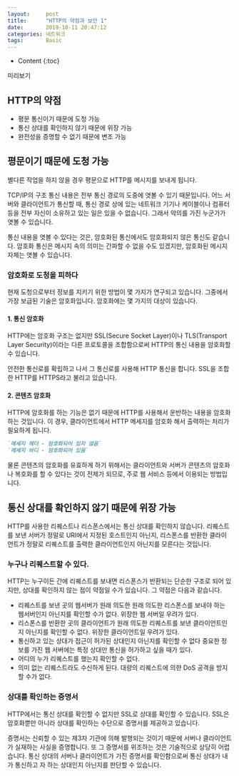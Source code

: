 ```yaml
---
layout:     post
title:      "HTTP의 약점과 보안 1"
date:       2019-10-11 20:47:12
categories: 네트워크
tags:       Basic
---
```


* Content
{:toc}

미리보기



## HTTP의 약점

- 평문 통신이기 때문에 도청 가능
- 통신 상대를 확인하지 않기 때문에 위장 가능
- 완전성을 증명할 수 없기 때문에 변조 가능

## 평문이기 때문에 도청 가능

별다른 작업을 하지 않을 경우 평문으로 HTTP를 메시지를 보내게 됩니다.

TCP/IP의 구조 통신 내용은 전부 통신 경로의 도중에 엿볼 수 있기 때문입니다. 어느 서버와 클라이언트가 통신할 때, 통신 경로 상에 있는 네트워크 기기나 케이블이나 컴퓨터 등을 전부 자신이 소유하고 있는 일은 있을 수 없습니다. 그래서 악의를 가진 누군가가 엿볼 수 있습니다.

통신 내용을 엿볼 수 있다는 것은, 암호화된 통신에서도 암호화되지 않은 통신도 같습니다. 암호화 통신은 메시지 속의 의미는 간파할 수 없을 수도 있겠지만, 암호화된 메시지 자체는 엿볼 수 있습니다.

### 암호화로 도청을 피하다

현재 도청으로부터 정보를 지키기 위한 방법이 몇 가지가 연구되고 있습니다. 그중에서 가장 보급된 기술은 암호화입니다. 암호화에는 몇 가지의 대상이 있습니다.

#### 1. 통신 암호화

HTTP에는 암호화 구조는 없지만 SSL(Secure Socket Layer)이나 TLS(Transport Layer Security)이라는 다른 프로토콜을 조합함으로써 HTTP의 통신 내용을 암호화할 수 있습니다.

안전한 통신로를 확립하고 나서 그 통신로를 사용해 HTTP 통신을 합니다. SSL을 조합한 HTTP를 HTTPS라고 불리고 있습니다.

#### 2. 콘텐츠 암호화

HTTP에 암호화를 하는 기능은 없기 때문에 HTTP를 사용해서 운반하는 내용을 암호화 하는 것입니다. 이 경우, 클라이언트에서 HTTP 메세지를 암호화 해서 출력하는 처리가 필요하게 됩니다.

```markdown
`메세지 헤더 - 암호화되어 있지 않음`
`메세지 바디 - 암호화되어 있음`
```

물론 콘텐츠의 암호화를 유효하게 하기 위해서는 클라이언트와 서버가 콘텐츠의 암호화나 복호화를 할 수 있다는 것이 전제가 되므로, 주로 웹 서비스 등에서 이용되는 방법입니다.

## 통신 상대를 확인하지 않기 때문에 위장 가능

HTTP를 사용한 리퀘스트나 리스폰스에서는 통신 상대를 확인하지 않습니다. 리퀘스트를 보낸 서버가 정말로 URI에서 지정된 호스트인지 아닌지, 리스폰스를 반환한 클라이언트가 정말로 리퀘스트를 출력한 클라이언트인지 아닌지를 모른다는 것입니다.

### 누구나 리퀘스트할 수 있다.

HTTP는 누구이든 간에 리퀘스트를 보내면 리스폰스가 반환되는 단순한 구조로 되어 있지만, 상대를 확인하지 않는 점이 약점일 수가 있습니다. 그 약점은 다음과 같습니다.

- 리퀘스트를 보낸 곳의 웹서버가 원래 의도한 원래 의도한 리스폰스를 보내야 하는 웹서버인지 아닌지를 확인할 수가 없다. 위장한 웹 서버일 우려가 있다.
- 리스폰스를 반환한 곳의 클라이언트가 원래 의도한 리퀘스트를 보낸 클라이언트인지 아닌지를 확인할 수 없다. 위장한 클라이언트일 우려가 있다.
- 통신하고 있는 상대가 접근이 허가된 상대인지 아닌지를 확인할 수 없다 중요한 정보를 가진 웹 서버에는 특정 상대만 통신을 허가하고 싶을 때가 있다.
- 어디의 누가 리퀘스트를 했는지 확인할 수 없다.
- 의미 없는 리퀘스트라도 수신하게 된다. 대량의 리퀘스트에 의햔 DoS 공격을 방지할 수가 없다.

### 상대를 확인하는 증명서

HTTP에서는 통신 상대를 확인할 수 없지만 SSL로 상대를 확인할 수 있습니다. SSL은 암호화뿐만 아니라 상대를 확인하는 수단으로 증명서를 제공하고 있습니다.

증명서는 신뢰할 수 있는 제3자 기관에 의해 발행되는 것이기 때문에 서버나 클라이언트가 실재하는 사실을 증명합니다. 또 그 증명서를 위조하는 것은 기술적으로 상당히 어렵습니다. 통신 상대의 서버나 클라이언트가 가진 증명서를 확인함으로써 통신 상대가 내가 통신하고 자 하는 상대인지 아닌지를 판단할 수 있습니다.
